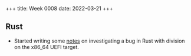 +++
title: Week 0008
date: 2022-03-21
+++

## Rust

* Started writing some [notes](notes-rust-uefi-division.html) on
  investigating a bug in Rust with division on the x86_64 UEFI target.
